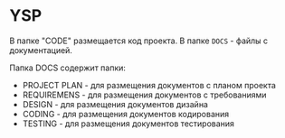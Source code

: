 # YSP

В папке "CODE" размещается код проекта.
В папке ```DOCS``` - файлы с документацией.

Папка DOCS содержит папки:

- PROJECT PLAN - для размещения документов с планом проекта
- REQUIREMENS - для размещения документов с требованиями
- DESIGN - для размещения документов дизайна
- CODING - для размещения документов кодирования
- TESTING - для размещения документов тестирования 
